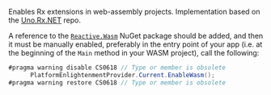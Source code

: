 Enables Rx extensions in web-assembly projects.
Implementation based on the [Uno.Rx.NET](https://github.com/nventive/Uno.Rx.NET) repo.

A reference to the [`Reactive.Wasm`](https://www.nuget.org/packages/Reactive.Wasm) NuGet package should be added, and then it must be manually enabled, preferably in the entry point of your app (i.e. at the beginning of the `Main` method in your WASM project), call the following:

```c#
#pragma warning disable CS0618 // Type or member is obsolete
      PlatformEnlightenmentProvider.Current.EnableWasm();
#pragma warning restore CS0618 // Type or member is obsolete
```
